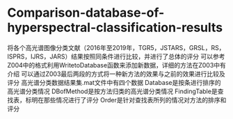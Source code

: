 # Comparison-database-of-hyperspectral-classification-results
将各个高光谱图像分类文献（2016年至2019年，TGR5，JSTARS，GRSL，RS，ISPRS，IJRS，JARS）结果按照同条件进行比较，并进行了总体的评分
可以参考Z004中的格式利用WritetoDatabase函数来添加新数据，详细的方法在Z003中有介绍
可以通过Z003最后两段的方式将一种新方法的效果与之前的效果进行比较及评分
高光谱分类数据结果集.mat文件中有四个数据
Database是按条进行排序的高光谱分类情况
DBofMethod是按方法归类的高光谱分类情况
FindingTable是查找表，标明在那些情况进行了评分
Order是针对查找表所列的情况对方法的排序和评分

